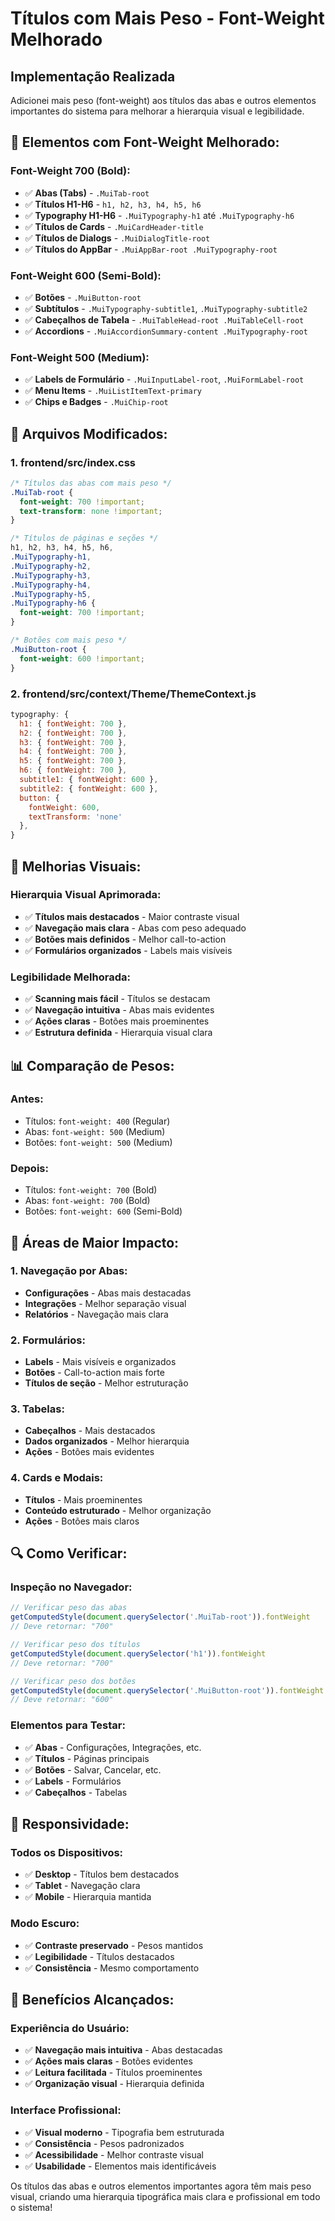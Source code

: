 # Títulos com Mais Peso - Font-Weight Melhorado

## Implementação Realizada

Adicionei mais peso (font-weight) aos títulos das abas e outros elementos importantes do sistema para melhorar a hierarquia visual e legibilidade.

## 🎯 **Elementos com Font-Weight Melhorado:**

### **Font-Weight 700 (Bold):**
- ✅ **Abas (Tabs)** - `.MuiTab-root`
- ✅ **Títulos H1-H6** - `h1, h2, h3, h4, h5, h6`
- ✅ **Typography H1-H6** - `.MuiTypography-h1` até `.MuiTypography-h6`
- ✅ **Títulos de Cards** - `.MuiCardHeader-title`
- ✅ **Títulos de Dialogs** - `.MuiDialogTitle-root`
- ✅ **Títulos do AppBar** - `.MuiAppBar-root .MuiTypography-root`

### **Font-Weight 600 (Semi-Bold):**
- ✅ **Botões** - `.MuiButton-root`
- ✅ **Subtítulos** - `.MuiTypography-subtitle1`, `.MuiTypography-subtitle2`
- ✅ **Cabeçalhos de Tabela** - `.MuiTableHead-root .MuiTableCell-root`
- ✅ **Accordions** - `.MuiAccordionSummary-content .MuiTypography-root`

### **Font-Weight 500 (Medium):**
- ✅ **Labels de Formulário** - `.MuiInputLabel-root`, `.MuiFormLabel-root`
- ✅ **Menu Items** - `.MuiListItemText-primary`
- ✅ **Chips e Badges** - `.MuiChip-root`

## 📁 **Arquivos Modificados:**

### 1. **frontend/src/index.css**
```css
/* Títulos das abas com mais peso */
.MuiTab-root {
  font-weight: 700 !important;
  text-transform: none !important;
}

/* Títulos de páginas e seções */
h1, h2, h3, h4, h5, h6,
.MuiTypography-h1,
.MuiTypography-h2,
.MuiTypography-h3,
.MuiTypography-h4,
.MuiTypography-h5,
.MuiTypography-h6 {
  font-weight: 700 !important;
}

/* Botões com mais peso */
.MuiButton-root {
  font-weight: 600 !important;
}
```

### 2. **frontend/src/context/Theme/ThemeContext.js**
```javascript
typography: {
  h1: { fontWeight: 700 },
  h2: { fontWeight: 700 },
  h3: { fontWeight: 700 },
  h4: { fontWeight: 700 },
  h5: { fontWeight: 700 },
  h6: { fontWeight: 700 },
  subtitle1: { fontWeight: 600 },
  subtitle2: { fontWeight: 600 },
  button: { 
    fontWeight: 600,
    textTransform: 'none'
  },
}
```

## 🎨 **Melhorias Visuais:**

### **Hierarquia Visual Aprimorada:**
- ✅ **Títulos mais destacados** - Maior contraste visual
- ✅ **Navegação mais clara** - Abas com peso adequado
- ✅ **Botões mais definidos** - Melhor call-to-action
- ✅ **Formulários organizados** - Labels mais visíveis

### **Legibilidade Melhorada:**
- ✅ **Scanning mais fácil** - Títulos se destacam
- ✅ **Navegação intuitiva** - Abas mais evidentes
- ✅ **Ações claras** - Botões mais proeminentes
- ✅ **Estrutura definida** - Hierarquia visual clara

## 📊 **Comparação de Pesos:**

### **Antes:**
- Títulos: `font-weight: 400` (Regular)
- Abas: `font-weight: 500` (Medium)
- Botões: `font-weight: 500` (Medium)

### **Depois:**
- Títulos: `font-weight: 700` (Bold)
- Abas: `font-weight: 700` (Bold)
- Botões: `font-weight: 600` (Semi-Bold)

## 🎯 **Áreas de Maior Impacto:**

### **1. Navegação por Abas:**
- **Configurações** - Abas mais destacadas
- **Integrações** - Melhor separação visual
- **Relatórios** - Navegação mais clara

### **2. Formulários:**
- **Labels** - Mais visíveis e organizados
- **Botões** - Call-to-action mais forte
- **Títulos de seção** - Melhor estruturação

### **3. Tabelas:**
- **Cabeçalhos** - Mais destacados
- **Dados organizados** - Melhor hierarquia
- **Ações** - Botões mais evidentes

### **4. Cards e Modais:**
- **Títulos** - Mais proeminentes
- **Conteúdo estruturado** - Melhor organização
- **Ações** - Botões mais claros

## 🔍 **Como Verificar:**

### **Inspeção no Navegador:**
```javascript
// Verificar peso das abas
getComputedStyle(document.querySelector('.MuiTab-root')).fontWeight
// Deve retornar: "700"

// Verificar peso dos títulos
getComputedStyle(document.querySelector('h1')).fontWeight
// Deve retornar: "700"

// Verificar peso dos botões
getComputedStyle(document.querySelector('.MuiButton-root')).fontWeight
// Deve retornar: "600"
```

### **Elementos para Testar:**
- ✅ **Abas** - Configurações, Integrações, etc.
- ✅ **Títulos** - Páginas principais
- ✅ **Botões** - Salvar, Cancelar, etc.
- ✅ **Labels** - Formulários
- ✅ **Cabeçalhos** - Tabelas

## 📱 **Responsividade:**

### **Todos os Dispositivos:**
- ✅ **Desktop** - Títulos bem destacados
- ✅ **Tablet** - Navegação clara
- ✅ **Mobile** - Hierarquia mantida

### **Modo Escuro:**
- ✅ **Contraste preservado** - Pesos mantidos
- ✅ **Legibilidade** - Títulos destacados
- ✅ **Consistência** - Mesmo comportamento

## 🚀 **Benefícios Alcançados:**

### **Experiência do Usuário:**
- ✅ **Navegação mais intuitiva** - Abas destacadas
- ✅ **Ações mais claras** - Botões evidentes
- ✅ **Leitura facilitada** - Títulos proeminentes
- ✅ **Organização visual** - Hierarquia definida

### **Interface Profissional:**
- ✅ **Visual moderno** - Tipografia bem estruturada
- ✅ **Consistência** - Pesos padronizados
- ✅ **Acessibilidade** - Melhor contraste visual
- ✅ **Usabilidade** - Elementos mais identificáveis

Os títulos das abas e outros elementos importantes agora têm mais peso visual, criando uma hierarquia tipográfica mais clara e profissional em todo o sistema!